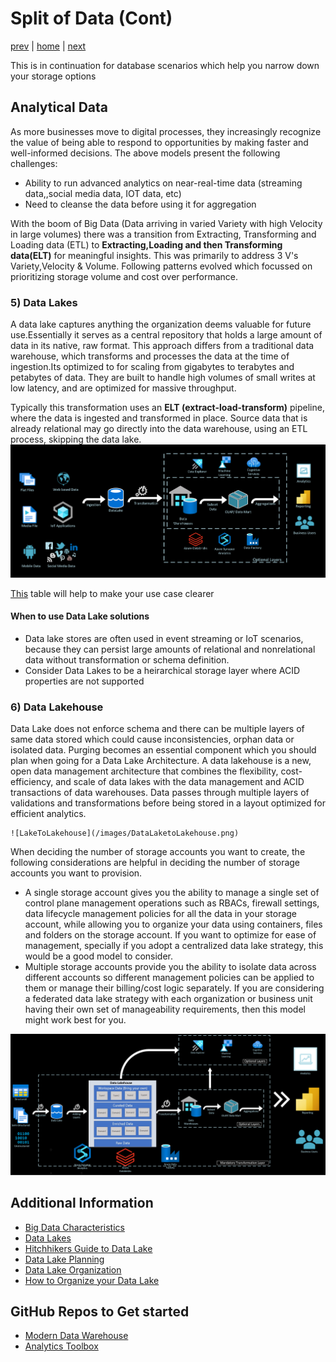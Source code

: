 # Split of Data (Cont)

[prev](./splitofdata1.md.md) | [home](./introduction.md)  | [next](./splitofdata3.md)

This is in continuation for database scenarios which help you narrow down your storage options

## Analytical Data

As more businesses move to digital processes, they increasingly recognize the value of being able to respond to opportunities by making faster and well-informed decisions. The above models present the following challenges:

* Ability to run advanced analytics on near-real-time data (streaming data,,social media data, IOT data, etc)
* Need to cleanse the data before using it for aggregation

With the boom of Big Data (Data arriving in varied Variety with high Velocity in large volumes) there was a transition from Extracting, Transforming and Loading data (ETL) to **Extracting,Loading and then Transforming data(ELT)** for meaningful insights. This was primarily to address 3 V's Variety,Velocity & Volume. Following patterns evolved which focussed on prioritizing storage volume and cost over performance.

### 5) Data Lakes

A data lake captures anything the organization deems valuable for future use.Essentially  it serves as a central repository that holds a large amount of data in its native, raw format. This approach differs from a traditional data warehouse, which transforms and processes the data at the time of ingestion.Its optimized to for scaling from gigabytes to terabytes and petabytes of data. They are built to handle high volumes of small writes at low latency, and are optimized for massive throughput.

Typically this transformation uses an **ELT (extract-load-transform)** pipeline, where the data is ingested and transformed in place. Source data that is already relational may go directly into the data warehouse, using an ETL process, skipping the data lake.
![Data Lake Architecture](/images/DataLake.png)

[This](https://learn.microsoft.com/eazure/architecture/data-guide/scenarios/data-lake#when-to-use-a-data-lake) table will help to make your use case clearer

#### When to use Data Lake solutions

* Data lake stores are often used in event streaming or IoT scenarios, because they can persist large amounts of relational and nonrelational data without transformation or schema definition.
* Consider Data Lakes to be a heirarchical storage layer where ACID properties are not supported

### 6) Data Lakehouse

Data Lake does not enforce schema and there can be multiple layers of same data stored which could cause inconsistencies, orphan data or isolated data. Purging becomes an essential component which you should plan when going for a Data Lake Architecture. A data lakehouse is a new, open data management architecture that combines the flexibility, cost-efficiency, and scale of data lakes with the data management and ACID transactions of data warehouses. Data passes through multiple layers of validations and transformations before being stored in a layout optimized for efficient analytics.

    ![LakeToLakehouse](/images/DataLaketoLakehouse.png)

When deciding the number of storage accounts you want to create, the following considerations are helpful in deciding the number of storage accounts you want to provision.

* A single storage account gives you the ability to manage a single set of control plane management operations such as RBACs, firewall settings, data lifecycle management policies for all the data in your storage account, while allowing you to organize your data using containers, files and folders on the storage account. If you want to optimize for ease of management, specially if you adopt a centralized data lake strategy, this would be a good model to consider.
* Multiple storage accounts provide you the ability to isolate data across different accounts so different management policies can be applied to them or manage their billing/cost logic separately. If you are considering a federated data lake strategy with each organization or business unit having their own set of manageability requirements, then this model might work best for you.

![DataLakehouse](/images/DataLakehouse.png)

## Additional Information

* [Big Data Characteristics](https://www.teradata.com/Glossary/What-are-the-5-V-s-of-Big-Data#:~:text=Big%20data%20is%20a%20collection,variety%2C%20velocity%2C%20and%20veracity)
* [Data Lakes](https://learn.microsoft.com/azure/architecture/data-guide/scenarios/data-lake)
* [Hitchhikers Guide to Data Lake](https://azure.github.io/Storage/docs/analytics/hitchhikers-guide-to-the-datalake/)
* [Data Lake Planning](https://www.sqlchick.com/entries/2016/7/31/data-lake-use-cases-and-planning)
* [Data Lake Organization](https://www.sqlchick.com/entries/2019/1/20/faqs-about-organizing-a-data-lake)
* [How to Organize your Data Lake](https://techcommunity.microsoft.com/t5/data-architecture-blog/how-to-organize-your-data-lake/ba-p/1182562)

## GitHub Repos to Get started

* [Modern Data Warehouse](https://github.com/Azure-Samples/modern-data-warehouse-dataops)
* [Analytics Toolbox](https://github.com/Azure/AnalyticsinaBox)
